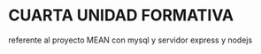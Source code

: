 <h1>CUARTA UNIDAD FORMATIVA</h1>
<P>referente al proyecto MEAN con mysql y servidor express y nodejs</P>